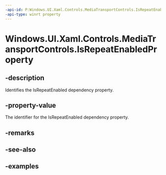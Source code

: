 ```yaml
---
-api-id: P:Windows.UI.Xaml.Controls.MediaTransportControls.IsRepeatEnabledProperty
-api-type: winrt property
---
```


<!-- Property syntax.
public DependencyProperty IsRepeatEnabledProperty { get; }
-->

# Windows.UI.Xaml.Controls.MediaTransportControls.IsRepeatEnabledProperty

## -description

Identifies the IsRepeatEnabled dependency property.


## -property-value

The identifier for the IsRepeatEnabled dependency property.

## -remarks

## -see-also

## -examples

